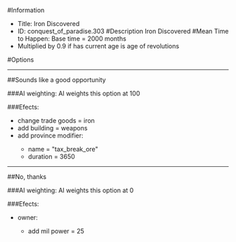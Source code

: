 #Information
 - Title: Iron Discovered
 - ID: conquest_of_paradise.303
#Description
Iron Discovered
#Mean Time to Happen:
Base time = 2000 months
 - Multiplied by 0.9 if has current age is age of revolutions

#Options

___
##Sounds like a good opportunity

###AI weighting:
AI weights this option at 100


###Efects:<ul><li>change trade goods = iron</li><li>add building = weapons</li><li>add province modifier:</li><ul><li>name = "tax_break_ore"</li><li>duration = 3650</li></ul></ul>

___
##No, thanks

###AI weighting:
AI weights this option at 0


###Efects:<ul><li>owner:</li><ul><li>add mil power = 25</li></ul></ul>
